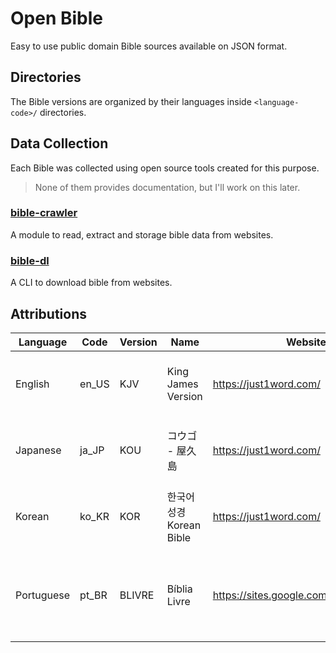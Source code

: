 # Open Bible

Easy to use public domain Bible sources available on JSON format.

## Directories

The Bible versions are organized by their languages inside `<language-code>/` directories.

## Data Collection

Each Bible was collected using open source tools created for this purpose.

> None of them provides documentation, but I'll work on this later.

### [bible-crawler](https://github.com/lucaslannes/bible-crawler)

A module to read, extract and storage bible data from websites.

### [bible-dl](https://github.com/lucaslannes/bible-dl)

A CLI to download bible from websites.

## Attributions

| Language   | Code  | Version | Name                     | Website                                    | Attribution                                           |
|------------|-------|---------|--------------------------|--------------------------------------------|-------------------------------------------------------|
| English    | en_US | KJV     | King James Version       | https://just1word.com/                     | ©2009 Just1Word, Inc. All rights reserved.            |
| Japanese   | ja_JP | KOU     | コウゴ - 屋久島          | https://just1word.com/                     | ©2009 Just1Word, Inc. All rights reserved.            |
| Korean     | ko_KR | KOR     | 한국어 성경 Korean Bible | https://just1word.com/                     | ©2009 Just1Word, Inc. All rights reserved.            |
| Portuguese | pt_BR | BLIVRE  | Bíblia Livre             | https://sites.google.com/site/biblialivre/ | Copyright © Diego Santos, Mario Sérgio, e Marco Teles |